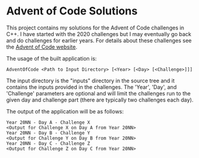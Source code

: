 # Advent of Code Solutions

This project contains my solutions for the Advent of Code challenges
in C++.  I have started with the 2020 challenges but I may eventually
go back and do challenges for earlier years.  For details about these 
challenges see the [Advent of Code website](https://adventofcode.com).

The usage of the built application is:

```shell script
AdventOfCode <Path to Input Directory> [<Year> [<Day> [<Challenge>]]]
```

The input directory is the "inputs" directory in the source tree
and it contains the inputs provided in the challenges.  The 'Year', 
'Day', and 'Challenge' parameters are optional and will limit the challenges
run to the given day and challenge part (there are typically two
challenges each day).

The output of the application will be as follows:

```
Year 20NN - Day A - Challenge X
<Output for Challenge X on Day A from Year 20NN>
Year 20NN - Day B - Challenge Y
<Output for Challenge Y on Day B from Year 20NN>
Year 20NN - Day C - Challenge Z
<Output for Challenge Z on Day C from Year 20NN>
```
